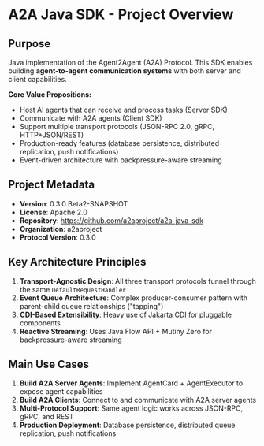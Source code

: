 # A2A Java SDK - Project Overview

## Purpose
Java implementation of the Agent2Agent (A2A) Protocol. This SDK enables building **agent-to-agent communication systems** with both server and client capabilities.

**Core Value Propositions:**
- Host AI agents that can receive and process tasks (Server SDK)
- Communicate with A2A agents (Client SDK)
- Support multiple transport protocols (JSON-RPC 2.0, gRPC, HTTP+JSON/REST)
- Production-ready features (database persistence, distributed replication, push notifications)
- Event-driven architecture with backpressure-aware streaming

## Project Metadata
- **Version**: 0.3.0.Beta2-SNAPSHOT
- **License**: Apache 2.0
- **Repository**: https://github.com/a2aproject/a2a-java-sdk
- **Organization**: a2aproject
- **Protocol Version**: 0.3.0

## Key Architecture Principles
1. **Transport-Agnostic Design**: All three transport protocols funnel through the same `DefaultRequestHandler`
2. **Event Queue Architecture**: Complex producer-consumer pattern with parent-child queue relationships ("tapping")
3. **CDI-Based Extensibility**: Heavy use of Jakarta CDI for pluggable components
4. **Reactive Streaming**: Uses Java Flow API + Mutiny Zero for backpressure-aware streaming

## Main Use Cases
1. **Build A2A Server Agents**: Implement AgentCard + AgentExecutor to expose agent capabilities
2. **Build A2A Clients**: Connect to and communicate with A2A server agents
3. **Multi-Protocol Support**: Same agent logic works across JSON-RPC, gRPC, and REST
4. **Production Deployment**: Database persistence, distributed queue replication, push notifications
